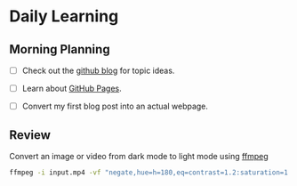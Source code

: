 # Daily Learning

## Morning Planning
* [ ] Check out the [github blog](https://github.blog/) for topic ideas.
+ [ ] Learn about [GitHub Pages](https://skills.github.com/#first-day-on-github).
- [ ] Convert my first blog post into an actual webpage.

## Review
Convert an image or video from dark mode to light mode using [ffmpeg](https://www.ffmpeg.org)

```bash
ffmpeg -i input.mp4 -vf "negate,hue=h=180,eq=contrast=1.2:saturation=1.1" output.mp4
```
